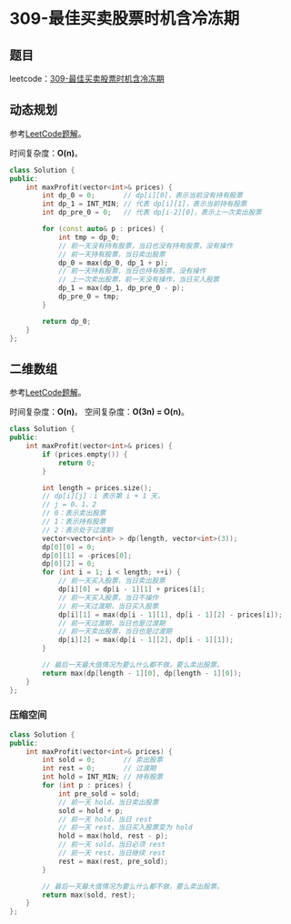 # 309-最佳买卖股票时机含冷冻期

## 题目

leetcode：[309-最佳买卖股票时机含冷冻期](https://leetcode-cn.com/problems/best-time-to-buy-and-sell-stock-with-cooldown/)

## 动态规划

参考[LeetCode题解](https://leetcode-cn.com/problems/best-time-to-buy-and-sell-stock-with-cooldown/solution/yi-ge-fang-fa-tuan-mie-6-dao-gu-piao-wen-ti-by-lab/)。

时间复杂度：**O(n)**。

```c++
class Solution {
public:
    int maxProfit(vector<int>& prices) {
        int dp_0 = 0;       // dp[i][0]，表示当前没有持有股票
        int dp_1 = INT_MIN; // 代表 dp[i][1]，表示当前持有股票
        int dp_pre_0 = 0;   // 代表 dp[i-2][0]，表示上一次卖出股票

        for (const auto& p : prices) {
            int tmp = dp_0;
            // 前一天没有持有股票，当日也没有持有股票，没有操作
            // 前一天持有股票，当日卖出股票
            dp_0 = max(dp_0, dp_1 + p);
            // 前一天持有股票，当日也持有股票，没有操作
            // 上一次卖出股票，前一天没有操作，当日买入股票
            dp_1 = max(dp_1, dp_pre_0 - p);
            dp_pre_0 = tmp;
        }

        return dp_0;
    }
};
```

## 二维数组

参考[LeetCode题解](https://leetcode-cn.com/problems/best-time-to-buy-and-sell-stock-with-cooldown/solution/309-zui-jia-mai-mai-gu-piao-shi-ji-han-leng-dong-q/)。

时间复杂度：**O(n)**。
空间复杂度：**O(3n) = O(n)**。

```c++
class Solution {
public:
    int maxProfit(vector<int>& prices) {
        if (prices.empty()) {
            return 0;
        }

        int length = prices.size();
        // dp[i][j]：i 表示第 i + 1 天。
        // j = 0、1、2
        // 0：表示卖出股票
        // 1：表示持有股票
        // 2：表示处于过渡期
        vector<vector<int> > dp(length, vector<int>(3));
        dp[0][0] = 0;
        dp[0][1] = -prices[0];
        dp[0][2] = 0;
        for (int i = 1; i < length; ++i) {
            // 前一天买入股票，当日卖出股票
            dp[i][0] = dp[i - 1][1] + prices[i];
            // 前一天买入股票，当日不操作
            // 前一天过渡期，当日买入股票
            dp[i][1] = max(dp[i - 1][1], dp[i - 1][2] - prices[i]);
            // 前一天过渡期，当日也是过渡期
            // 前一天卖出股票，当日也是过渡期
            dp[i][2] = max(dp[i - 1][2], dp[i - 1][1]);
        }

        // 最后一天最大值情况为要么什么都不做，要么卖出股票。
        return max(dp[length - 1][0], dp[length - 1][0]);
    }
};
```

### 压缩空间

```c++
class Solution {
public:
    int maxProfit(vector<int>& prices) {
        int sold = 0;       // 卖出股票
        int rest = 0;       // 过渡期
        int hold = INT_MIN; // 持有股票
        for (int p : prices) {
            int pre_sold = sold;
            // 前一天 hold，当日卖出股票
            sold = hold + p;
            // 前一天 hold，当日 rest
            // 前一天 rest，当日买入股票变为 hold
            hold = max(hold, rest - p);
            // 前一天 sold，当日必须 rest
            // 前一天 rest，当日继续 rest
            rest = max(rest, pre_sold);
        }

        // 最后一天最大值情况为要么什么都不做，要么卖出股票。
        return max(sold, rest);
    }
};
```
